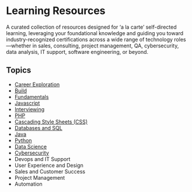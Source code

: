 # Learning Resources
A curated collection of resources designed for ‘a la carte’ self-directed learning, leveraging your foundational knowledge and guiding you toward industry-recognized certifications across a wide range of technology roles—whether in sales, consulting, project management, QA, cybersecurity, data analysis, IT support, software engineering, or beyond.

## Topics
- [Career Exploration](./CAREER_EXPLORATION.md)
- [Build](./BUILD.md)
- [Fundamentals](./FUNDAMENTALS.md)
- [Javascript](./JAVASCRIPT.md)
- [Interviewing](./INTERVIEWING.md)
- [PHP](./PHP.md)
- [Cascading Style Sheets (CSS)](./CSS.md)
- [Databases and SQL](./DATABASES_AND_SQL.md)
- [Java](./JAVA.md)
- [Python](./PYTHON.md)
- [Data Science](./DATA_SCIENCE.md)
- [Cybersecurity](./CYBERSECURITY.md)
- Devops and IT Support
- User Experience and Design
- Sales and Customer Success
- Project Management
- Automation
